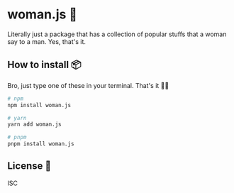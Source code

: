 # woman.js 👩

Literally just a package that has a collection of popular stuffs that a woman say to a man. Yes, that's it.

## How to install 📦

Bro, just type one of these in your terminal. That's it 🤷‍♀️

```bash
# npm
npm install woman.js

# yarn
yarn add woman.js

# pnpm
pnpm install woman.js
```

## License 📜

ISC
